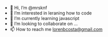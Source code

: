 - 👋 Hi, I’m @mrsknf
- 👀 I’m interested in leraning how to code
- 🌱 I’m currently learning javascript
- 💞️ I’m looking to collaborate on ...
- 📫 How to reach me lorenbcosta@gmail.com 

<!---
mrsknfe/mrsknfe is a ✨ special ✨ repository because its `README.md` (this file) appears on your GitHub profile.
You can click the Preview link to take a look at your changes.
--->
